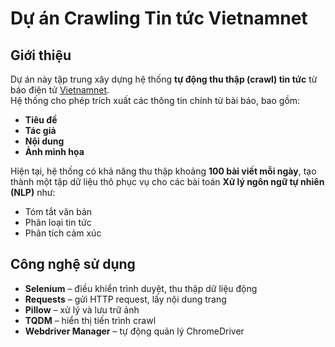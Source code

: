 # Dự án Crawling Tin tức Vietnamnet

## Giới thiệu
Dự án này tập trung xây dựng hệ thống **tự động thu thập (crawl) tin tức** từ báo điện tử [Vietnamnet](https://vietnamnet.vn/).  
Hệ thống cho phép trích xuất các thông tin chính từ bài báo, bao gồm:  
- **Tiêu đề**  
- **Tác giả**  
- **Nội dung**  
- **Ảnh minh họa**  

Hiện tại, hệ thống có khả năng thu thập khoảng **100 bài viết mỗi ngày**, tạo thành một tập dữ liệu thô phục vụ cho các bài toán **Xử lý ngôn ngữ tự nhiên (NLP)** như:  
- Tóm tắt văn bản  
- Phân loại tin tức  
- Phân tích cảm xúc
  
##  Công nghệ sử dụng
- **Selenium** – điều khiển trình duyệt, thu thập dữ liệu động  
- **Requests** – gửi HTTP request, lấy nội dung trang  
- **Pillow** – xử lý và lưu trữ ảnh  
- **TQDM** – hiển thị tiến trình crawl  
- **Webdriver Manager** – tự động quản lý ChromeDriver  
